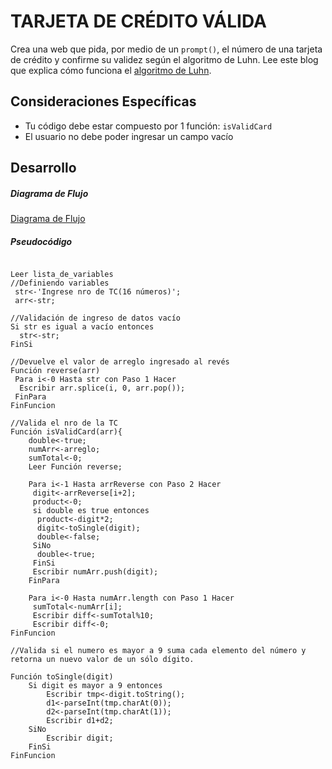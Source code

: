 # TARJETA DE CRÉDITO VÁLIDA

  Crea una web que pida, por medio de un `prompt()`, el número de una tarjeta de crédito y confirme su validez según el algoritmo de  Luhn.   Lee este blog que explica cómo funciona el [algoritmo de Luhn](https://www.quobit.mx/asi-funciona-el-algoritmo-de-luhn-para-generar-numeros-de-tarjetas-de-credito.html).

## Consideraciones Específicas

  * Tu código debe estar compuesto por 1 función: `isValidCard`
  * El usuario no debe poder ingresar un campo vacío

## Desarrollo

##### Diagrama de Flujo

[Diagrama de Flujo](http://subefotos.com/ver/.png)

##### Pseudocódigo
```

Leer lista_de_variables
//Definiendo variables
 str<-'Ingrese nro de TC(16 números)';
 arr<-str;
 
//Validación de ingreso de datos vacío
Si str es igual a vacío entonces
  str<-str;
FinSi
	
//Devuelve el valor de arreglo ingresado al revés
Función reverse(arr)
 Para i<-0 Hasta str con Paso 1 Hacer
  Escribir arr.splice(i, 0, arr.pop());
 FinPara
FinFuncion
	
//Valida el nro de la TC
Función isValidCard(arr){
	double<-true;
	numArr<-arreglo;
	sumTotal<-0;
	Leer Función reverse;

	Para i<-1 Hasta arrReverse con Paso 2 Hacer
	 digit<-arrReverse[i+2];
	 product<-0;
	 si double es true entonces
	  product<-digit*2;
	  digit<-toSingle(digit);
	  double<-false;
	 SiNo
	  double<-true;
	 FinSi
	 Escribir numArr.push(digit);			 
	FinPara
	
	Para i<-0 Hasta numArr.length con Paso 1 Hacer
	 sumTotal<-numArr[i];
	 Escribir diff<-sumTotal%10;
	 Escribir diff<-0;
FinFuncion
	
//Valida si el numero es mayor a 9 suma cada elemento del número y retorna un nuevo valor de un sólo dígito.
	
Función toSingle(digit)
	Si digit es mayor a 9 entonces
		Escribir tmp<-digit.toString();
		d1<-parseInt(tmp.charAt(0));
		d2<-parseInt(tmp.charAt(1));
		Escribir d1+d2;
	SiNo
		Escribir digit;
	FinSi
FinFuncion

```
